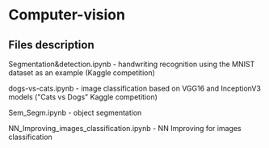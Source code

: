 # Computer-vision

## Files description

Segmentation&detection.ipynb - handwriting recognition using the MNIST dataset as an example (Kaggle competition)

dogs-vs-cats.ipynb - image classification based on VGG16 and InceptionV3 models ("Cats vs Dogs" Kaggle competition)

Sem_Segm.ipynb - object segmentation

NN_Improving_images_classification.ipynb - NN Improving for images classification
